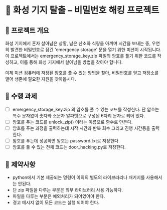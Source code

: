 # 🚀 화성 기지 탈출 – 비밀번호 해킹 프로젝트

## 📖 프로젝트 개요

화성 기지에서 혼자 살아남은 상황, 남은 산소와 식량을 아끼며 시간을 보내는 중, 우연히 발견한 비밀번호로 잠긴 'emergency storage' 문을 열기 위한 미션이 시작됩니다. 이 프로젝트에서는 emergency_storage_key.zip 파일의 암호를 풀기 위한 코드를 작성하고, 이를 통해 화성 기지에서 살아남을 방법을 찾아야 합니다.

이제 미션 컴퓨터에 저장된 암호를 풀 수 있는 방법을 찾아, 비밀번호를 얻고 저장소를 열어 생존에 필요한 자원을 찾아봅시다.

## 🧰 수행 과제

- [ ] emergency_storage_key.zip 의 암호를 풀 수 있는 코드를 작성한다.
      단 암호는 특수 문자없이 숫자와 소문자 알파벳으로 구성된 6자리 문자로 되어 있다.
- [ ] 암호를 푸는 코드를 unlock_zip() 이라는 이름으로 함수로 만든다.
- [ ] 암호를 푸는 과정을 출력하는데 시작 시간과 반복 회수 그리고 진행 시간등을 출력한다.
- [ ] 암호를 푸는데 성공하면 암호는 password.txt로 저장한다.
- [ ] 암호를 풀 수 있는 전체 코드는 door_hacking.py로 저장한다.

## 🚫 제약사항

- python에서 기본 제공되는 명령어 이외의 별도의 라이브러리나 패키지를 사용해서는 안된다.
- 단 zip 파일을 다루는 부분은 외부 라이브러리 사용 가능하다.
- 파일을 다루는 부분은 예외처리가 되어있어야 한다.
- 경고 메시지 없이 모든 코드는 실행 되어야 한다.
